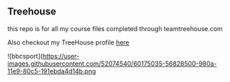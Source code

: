 ## Treehouse

 this repo is for all my course files completed through teamtreehouse.com 

Also checkout my TreeHouse profile [here](https://github.com/Ethshaam)


![bbcsport](https://user-images.githubusercontent.com/52074540/60175035-56828500-980a-11e9-80c5-191ebda4d14b.png
